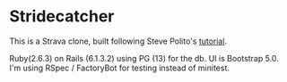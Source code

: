 # Stridecatcher

This is a Strava clone, built following Steve Polito's [tutorial](https://www.railscodealong.com).

Ruby(2.6.3) on Rails (6.1.3.2) using PG (13) for the db. UI is Bootstrap 5.0. I'm using RSpec / FactoryBot for testing instead of minitest.


 